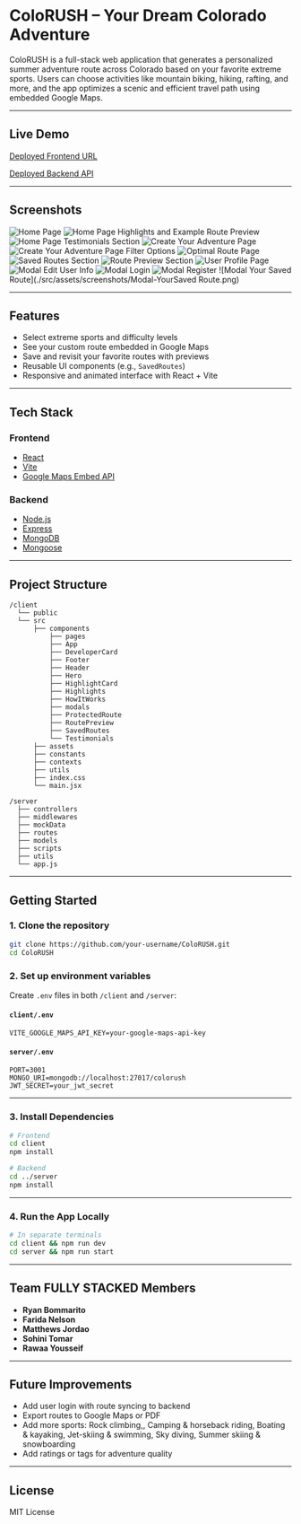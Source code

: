 # ColoRUSH – Your Dream Colorado Adventure

ColoRUSH is a full-stack web application that generates a personalized summer adventure route across Colorado based on your favorite extreme sports. Users can choose activities like mountain biking, hiking, rafting, and more, and the app optimizes a scenic and efficient travel path using embedded Google Maps.

---

## Live Demo

[Deployed Frontend URL](https://your-live-frontend-link.com)

[Deployed Backend API](https://your-api-url.com)

---

## Screenshots

![Home Page](./src/assets/screenshots/Page-Home-Hero.png)
![Home Page Highlights and Example Route Preview](./src/assets/screenshots/Page-Home-Highlights&Preview.png)
![Home Page Testimonials Section](./src/assets/screenshots/Section-Testimonials.png)
![Create Your Adventure Page](./src/assets/screenshots/Page-CreateYourAdventure.png)
![Create Your Adventure Page Filter Options](./src/assets/screenshots/Page=CreateYourAdventure-filter.png)
![Optimal Route Page](./src/assets/screenshots/Page-OptimalRoute.png)
![Saved Routes Section](./src/assets/screenshots/Section-YourSavedRoutes.png)
![Route Preview Section](./src/assets/screenshots/Section-YourRoutePreview.png)
![User Profile Page](./src/assets/screenshots/Page-UserProfile.png)
![Modal Edit User Info](./src/assets/screenshots/Modal-EditUserInfo.png)
![Modal Login](./src/assets/screenshots/Modal-Login.png)
![Modal Register](./src/assets/screenshots/Modal-Register.png)
![Modal Your Saved Route](./src/assets/screenshots/Modal-YourSaved Route.png)

---

## Features

- Select extreme sports and difficulty levels
- See your custom route embedded in Google Maps
- Save and revisit your favorite routes with previews
- Reusable UI components (e.g., `SavedRoutes`)
- Responsive and animated interface with React + Vite

---

## Tech Stack

### Frontend

- [React](https://reactjs.org/)
- [Vite](https://vitejs.dev/)
- [Google Maps Embed API](https://developers.google.com/maps/documentation/embed)

### Backend

- [Node.js](https://nodejs.org/)
- [Express](https://expressjs.com/)
- [MongoDB](https://www.mongodb.com/)
- [Mongoose](https://mongoosejs.com/)

---

## Project Structure

```
/client
  └── public
  └── src
      ├── components
          ├── pages
          ├── App
          ├── DeveloperCard
          ├── Footer
          ├── Header
          ├── Hero
          ├── HighlightCard
          ├── Highlights
          ├── HowItWorks
          ├── modals
          ├── ProtectedRoute
          ├── RoutePreview
          ├── SavedRoutes
          └── Testimonials
      ├── assets
      ├── constants
      ├── contexts
      ├── utils
      ├── index.css
      └── main.jsx

/server
  ├── controllers
  ├── middlewares
  ├── mockData
  ├── routes
  ├── models
  ├── scripts
  ├── utils
  └── app.js
```

---

## Getting Started

### 1. Clone the repository

```bash
git clone https://github.com/your-username/ColoRUSH.git
cd ColoRUSH
```

### 2. Set up environment variables

Create `.env` files in both `/client` and `/server`:

#### `client/.env`

```env
VITE_GOOGLE_MAPS_API_KEY=your-google-maps-api-key
```

#### `server/.env`

```env
PORT=3001
MONGO_URI=mongodb://localhost:27017/colorush
JWT_SECRET=your_jwt_secret
```

---

### 3. Install Dependencies

```bash
# Frontend
cd client
npm install

# Backend
cd ../server
npm install
```

---

### 4. Run the App Locally

```bash
# In separate terminals
cd client && npm run dev
cd server && npm run start
```

---

## Team FULLY STACKED Members

- **Ryan Bommarito**
- **Farida Nelson**
- **Matthews Jordao**
- **Sohini Tomar**
- **Rawaa Yousseif**

---

## Future Improvements

- Add user login with route syncing to backend
- Export routes to Google Maps or PDF
- Add more sports: Rock climbing,, Camping & horseback riding, Boating & kayaking, Jet-skiing & swimming, Sky diving, Summer skiing & snowboarding
- Add ratings or tags for adventure quality

---

## License

MIT License
